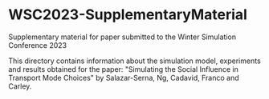 # WSC2023-SupplementaryMaterial
Supplementary material for paper submitted to the Winter Simulation Conference 2023

This directory contains information about the simulation model, experiments and results obtained for the paper: "Simulating the Social Influence in Transport Mode Choices" by Salazar-Serna, Ng, Cadavid, Franco and Carley.
